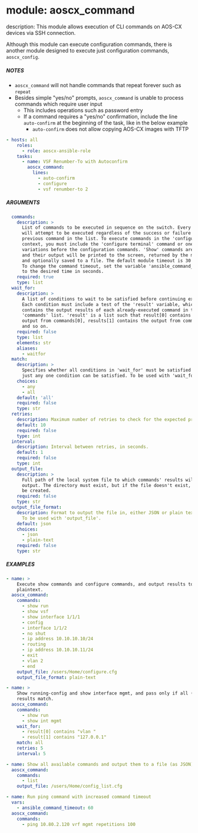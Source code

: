 # module: aoscx_command

description: This module allows execution of CLI commands on AOS-CX devices via
SSH connection.

Although this module can execute configuration commands, there is another
module designed to execute just configuration commands, `aoscx_config`.

##### NOTES

* `aoscx_command` will not handle commands that repeat forever such as `repeat`
* Besides simple "yes/no" prompts, `aoscx_command` is unable to process
  commands which require user input
	* This includes operations such as password entry
    * If a command requires a "yes/no" confirmation, include the line
      `auto-confirm` at the beginning of the task, like in the below example
        * `auto-confirm` does not allow copying AOS-CX images with TFTP
```yaml
- hosts: all
    roles:
      - role: aoscx-ansible-role
    tasks:
      - name: VSF Renumber-To with Autoconfirm
        aoscx_command:
          lines:
            - auto-confirm
            - configure
            - vsf renumber-to 2
```

##### ARGUMENTS

```YAML
  commands:
    description: >
      List of commands to be executed in sequence on the switch. Every command
      will attempt to be executed regardless of the success or failure of the
      previous command in the list. To execute commands in the 'configure'
      context, you must include the 'configure terminal' command or one of its
      variations before the configuration commands. 'Show' commands are valid
      and their output will be printed to the screen, returned by the module,
      and optionally saved to a file. The default module timeout is 30 seconds.
      To change the command timeout, set the variable 'ansible_command_timeout'
      to the desired time in seconds.
    required: true
    type: list
  wait_for:
    description: >
      A list of conditions to wait to be satisfied before continuing execution.
      Each condition must include a test of the 'result' variable, which
      contains the output results of each already-executed command in the
      'commands' list. 'result' is a list such that result[0] contains the
      output from commands[0], results[1] contains the output from commands[1],
      and so on.
    required: false
    type: list
    elements: str
    aliases:
      - waitfor
  match:
    description: >
      Specifies whether all conditions in 'wait_for' must be satisfied or if
      just any one condition can be satisfied. To be used with 'wait_for'.
    choices:
      - any
      - all
    default: 'all'
    required: false
    type: str
  retries:
    description: Maximum number of retries to check for the expected prompt.
    default: 10
    required: false
    type: int
  interval:
    description: Interval between retries, in seconds.
    default: 1
    required: false
    type: int
  output_file:
    description: >
      Full path of the local system file to which commands' results will be
      output. The directory must exist, but if the file doesn't exist, it will
      be created.
    required: false
    type: str
  output_file_format:
    description: Format to output the file in, either JSON or plain text.
      To be used with 'output_file'.
    default: json
    choices:
      - json
      - plain-text
    required: false
    type: str
```

##### EXAMPLES

```YAML
- name: >
    Execute show commands and configure commands, and output results to file in
    plaintext.
  aoscx_command:
    commands:
      - show run
      - show vsf
      - show interface 1/1/1
      - config
      - interface 1/1/2
      - no shut
      - ip address 10.10.10.10/24
      - routing
      - ip address 10.10.10.11/24
      - exit
      - vlan 2
      - end
    output_file: /users/Home/configure.cfg
    output_file_format: plain-text

- name: >
    Show running-config and show interface mgmt, and pass only if all (both)
    results match.
  aoscx_command:
    commands:
      - show run
      - show int mgmt
    wait_for:
      - result[0] contains "vlan "
      - result[1] contains "127.0.0.1"
    match: all
    retries: 5
    interval: 5

- name: Show all available commands and output them to a file (as JSON)
  aoscx_command:
    commands:
      - list
    output_file: /users/Home/config_list.cfg

- name: Run ping command with increased command timeout
  vars:
    - ansible_command_timeout: 60
  aoscx_command:
    commands:
      - ping 10.80.2.120 vrf mgmt repetitions 100
```
